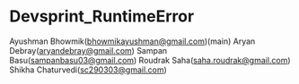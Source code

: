 # Devsprint_RuntimeError
Ayushman Bhowmik(bhowmikayushman@gmail.com)(main)
Aryan Debray(aryandebray@gmail.com)
Sampan Basu(sampanbasu03@gmail.com)
Roudrak Saha(saha.roudrak@gmail.com)
Shikha Chaturvedi(sc290303@gmail.com)
